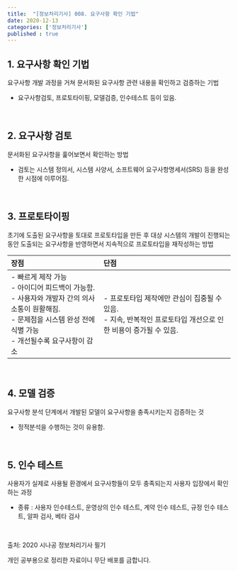```yaml
---
title:  "[정보처리기사] 008. 요구사항 확인 기법"
date: 2020-12-13
categories: ['정보처리기사']
published : true
---
```


## 1. 요구사항 확인 기법

요구사항 개발 과정을 거쳐 문서화된 요구사항 관련 내용을 확인하고 검증하는 기법

- 요구사항검토, 프로토타이핑, 모델검증, 인수테스트 등이 있음.

<br>

## 2. 요구사항 검토

문서화된 요구사항을 훑어보면서 확인하는 방법

- 검토는 시스템 정의서, 시스템 사양서, 소프트웨어 요구사항명세서(SRS) 등을 완성한 시점에 이루어짐.

<br>

## 3. 프로토타이핑

초기에 도출된 요구사항을 토대로 프로토타입을 만든 후 대상 시스템의 개발이 진행되는 동안 도출되는 요구사항을 반영하면서 지속적으로 프로토타입을 재작성하는 방법

|장점| 단점|
|:--|:--|
|- 빠르게 제작 가능 <br> - 아이디어 피드백이 가능함. <br> - 사용자와 개발자 간의 의사소통이 원활해짐. <br> - 문제점을 시스템 완성 전에 식별 가능 <br> - 개선될수록 요구사항이 감소| - 프로토타입 제작에만 관심이 집중될 수 있음. <br> - 지속, 반복적인 프로토타입 개선으로 인한 비용이 증가될 수 있음.|

<br>

## 4. 모델 검증

요구사항 분석 단계에서 개발된 모델이 요구사항을 충족시키는지 검증하는 것

- 정적분석을 수행하는 것이 유용함.

<br>

## 5. 인수 테스트

사용자가 실제로 사용될 환경에서 요구사항들이 모두 충족되는지 사용자 입장에서 확인하는 과정

- 종류 : 사용자 인수테스트, 운영상의 인수 테스트, 계약 인수 테스트, 규정 인수 테스트, 알파 검사, 베타 검사

<br>

출처: 2020 시나공 정보처리기사 필기

개인 공부용으로 정리한 자료이니 무단 배포를 금합니다.
